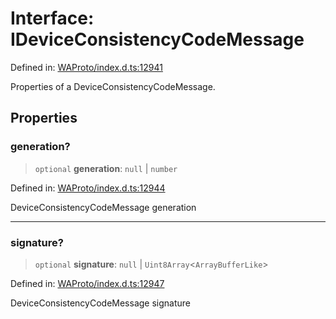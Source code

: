 # Interface: IDeviceConsistencyCodeMessage

Defined in: [WAProto/index.d.ts:12941](https://github.com/Fokusdotid/bail/blob/82f46c566476ac566bfd781dede14412fcdfb787/WAProto/index.d.ts#L12941)

Properties of a DeviceConsistencyCodeMessage.

## Properties

### generation?

> `optional` **generation**: `null` \| `number`

Defined in: [WAProto/index.d.ts:12944](https://github.com/Fokusdotid/bail/blob/82f46c566476ac566bfd781dede14412fcdfb787/WAProto/index.d.ts#L12944)

DeviceConsistencyCodeMessage generation

***

### signature?

> `optional` **signature**: `null` \| `Uint8Array`\<`ArrayBufferLike`\>

Defined in: [WAProto/index.d.ts:12947](https://github.com/Fokusdotid/bail/blob/82f46c566476ac566bfd781dede14412fcdfb787/WAProto/index.d.ts#L12947)

DeviceConsistencyCodeMessage signature

